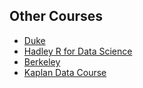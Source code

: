 ## Other Courses

* [Duke](https://www2.stat.duke.edu/courses/Fall15/sta112.01/)
* [Hadley R for Data Science](http://r4ds.had.co.nz/)
* [Berkeley](http://data8.org/fa15/)
* [Kaplan Data Course](http://data-computing.org/)
